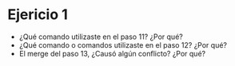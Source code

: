 # Ejericio 1

- ¿Qué comando utilizaste en el paso 11? ¿Por qué? 
- ¿Qué comando o comandos utilizaste en el paso 12? ¿Por qué?
- El merge del paso 13, ¿Causó algún conflicto? ¿Por qué?

